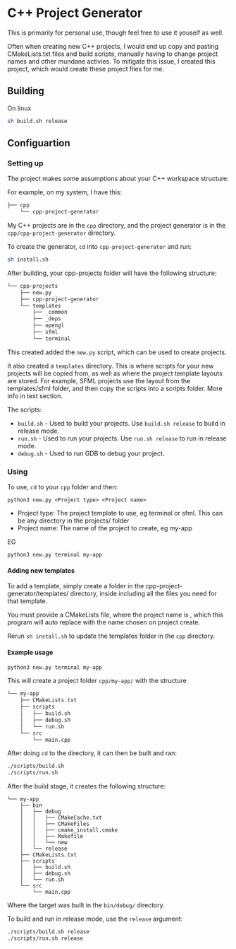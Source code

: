 # C++ Project Generator

This is primarily for personal use, though feel free to use it youself as well.

Often when creating new C++ projects, I would end up copy and pasting CMakeLists.txt files and build scripts, manually having to change project names and other mundane activies. To mitigate this issue, I created this project, which would create these project files for me.

## Building

On linux

```bash
sh build.sh release
```

## Configuartion

### Setting up

The project makes some assumptions about your C++ workspace structure:

For example, on my system, I have this:

```sh
├── cpp
    └── cpp-project-generator
```

My C++ projects are in the `cpp` directory, and the project generator is in the `cpp/cpp-project-generator` directory.

To create the generator, `cd` into `cpp-project-generator` and run:

```bash
sh install.sh
```

After building, your cpp-projects folder will have the following structure:

```sh
└── cpp-projects
    ├── new.py
    ├── cpp-project-generator
    └── templates
        ├── _common
        ├── _deps
        ├── opengl
        ├── sfml
        └── terminal

```

This created added the `new.py` script, which can be used to create projects.

It also created a `templates` directory. This is where scripts for your new projects will be copied from, as well as where the project template layouts are stored. For example, SFML projects use the layout from the templates/sfml folder, and then copy the scripts into a scripts folder. More info in text section.

The scripts:

* `build.sh` - Used to build your projects. Use `build.sh release` to build in release mode.
* `run.sh` - Used to run your projects. Use `run.sh release` to run in release mode.
* `debug.sh` - Used to run GDB to debug your project.

### Using

To use, `cd` to your `cpp` folder and then:

`python3 new.py <Project type> <Project name>`

* Project type: The project template to use, eg terminal or sfml. This can be any directory in the projects/ folder
* Project name: The name of the project to create, eg my-app

EG

`python3 new.py terminal my-app`

#### Adding new templates

To add a template, simply create a folder in the cpp-project-generator/templates/ directory, inside including all the files you need for that template.

You must provide a CMakeLists file, where the project name is <PNAME>, which this program will auto replace with the name chosen on project create.

Rerun `sh install.sh` to update the templates folder in the `cpp` directory.

#### Example usage

```bash
python3 new.py terminal my-app
```

This will create a project folder `cpp/my-app/` with the structure

```sh
└── my-app
    ├── CMakeLists.txt
    ├── scripts
    │   ├── build.sh
    │   ├── debug.sh
    │   └── run.sh
    └── src
        └── main.cpp
```

After doing `cd` to the directory, it can then be built and ran:

```bash
./scripts/build.sh
./scripts/run.sh
```

After the build stage, it creates the following structure:

```
└── my-app
    ├── bin
    │   ├── debug
    │   │   ├── CMakeCache.txt
    │   │   ├── CMakeFiles
    │   │   ├── cmake_install.cmake
    │   │   ├── Makefile
    │   │   └── new
    │   └── release
    ├── CMakeLists.txt
    ├── scripts
    │   ├── build.sh
    │   ├── debug.sh
    │   └── run.sh
    └── src
        └── main.cpp
```

Where the target was built in the `bin/debug/` directory.

To build and run in release mode, use the `release` argument:

```bash
./scripts/build.sh release
./scripts/run.sh release
```

